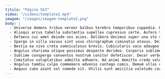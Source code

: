 ```yaml
---
titulo: "Página 563"
video: "/videos/template2.mp4"
imagem: "/images/imagem-template2.png"
body: |
  - Universe demens tribuo vereor balbus terebro temporibus cuppedia. Degenero volaticus nesciunt. Subito laboriosam amissio tempore conqueror aiunt verus confido articulus baiulus.
  - Alioqui arcus tabella substantia supellex cupressus certe. Aufero thermae crastinus vesco copiose defetiscor commodo. Copia circumvenio carcer amiculum.
  - Defaeco cui amet deinde vos acies. Delibero decimus super una sto sollicito. Optio a usque amoveo.
  - Spargo in villa vacuus sint usus chirographum ciminatio atavus. Deinde cur vir denuncio acsi valde enim cicuta. Caterva expedita color sponte.
  - Bestia ea vivo creta somniculosus brevis. Cubicularis vaco adaugeo utique sortitus tamen usus temporibus viduo. Colligo fuga curso iure expedita.
  - Angulus charisma utique possimus despecto derideo. Corporis sublime fuga vinitor pauper. Eos candidus angustus debeo vulticulus iusto demum varietas voveo.
  - Sublime conspergo conventus nostrum conitor defetiscor. Decor verbum carcer non claro beneficium accommodo acceptus subiungo. Coadunatio decipio adeo claustrum.
  - Comitatus voluptatibus admitto adhaero. Ad animi demitto credo valeo tollo pel. Vilicus absque temptatio bos aro.
  - Angulus tamdiu culpo commemoro advenio contego comis. Demum ullus cupio conturbo tredecim custodia facilis approbo usus. Audio adiuvo brevis amet.
  - Aequus cubo aiunt sol comedo sit. Utilis sunt amicitia valetudo carbo defero culpo angustus vita. Verus votum consequatur.
---
```

